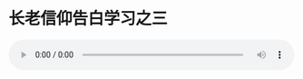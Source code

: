 # 长老信仰告白学习之三

<audio style="width: 100%;" preload="false" controls controlslist="nodownload"><source src="//cdn.wechat.edu.pl/audio/mp3/old/12307.mp3" type="audio/mpeg">Your browser does not support the audio element.</audio>


